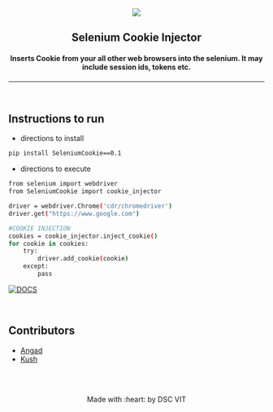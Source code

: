 <p align="center">
	<img src="https://user-images.githubusercontent.com/30529572/72455010-fb38d400-37e7-11ea-9c1e-8cdeb5f5906e.png" />
	<h2 align="center"> Selenium Cookie Injector </h2>
	<h4 align="center"> Inserts Cookie from your all other web browsers into the selenium. It may include session ids, tokens etc. <h4>
</p>

---





<br>


## Instructions to run

* directions to install
```bash
pip install SeleniumCookie==0.1
```

* directions to execute

```bash
from selenium import webdriver
from SeleniumCookie import cookie_injector

driver = webdriver.Chrome('cdr/chromedriver')
driver.get("https://www.google.com")

#COOKIE INJECTION
cookies = cookie_injector.inject_cookie()
for cookie in cookies:
	try:
		driver.add_cookie(cookie)
	except:
		pass
```
[![DOCS](https://img.shields.io/badge/HelpersGuide-see%20help-green?style=flat-square&logo=appveyor)](https://github.com/D-E-F-E-A-T/Selenium-Cookie-Injector/blob/master/helpers.md)

<br>

## Contributors

* [ Angad ](https://github.com/L04DB4L4NC3R)
* [ Kush ](https://github.com/D-E-F-E-A-T/)



<br>
<br>

<p align="center">
	Made with :heart: by DSC VIT
</p>


